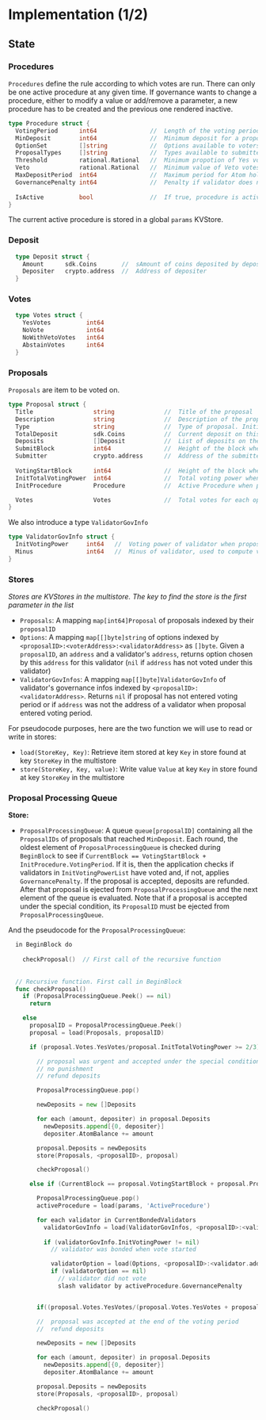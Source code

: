# Implementation (1/2)

## State

### Procedures

`Procedures` define the rule according to which votes are run. There can only 
be one active procedure at any given time. If governance wants to change a 
procedure, either to modify a value or add/remove a parameter, a new procedure 
has to be created and the previous one rendered inactive.

```go
type Procedure struct {
  VotingPeriod      int64               //  Length of the voting period. Initial value: 2 weeks
  MinDeposit        int64               //  Minimum deposit for a proposal to enter voting period. 
  OptionSet         []string            //  Options available to voters. {Yes, No, NoWithVeto, Abstain}
  ProposalTypes     []string            //  Types available to submitters. {PlainTextProposal, SoftwareUpgradeProposal}
  Threshold         rational.Rational   //  Minimum propotion of Yes votes for proposal to pass. Initial value: 0.5
  Veto              rational.Rational   //  Minimum value of Veto votes to Total votes ratio for proposal to be vetoed. Initial value: 1/3
  MaxDepositPeriod  int64               //  Maximum period for Atom holders to deposit on a proposal. Initial value: 2 months
  GovernancePenalty int64               //  Penalty if validator does not vote
  
  IsActive          bool                //  If true, procedure is active. Only one procedure can have isActive true.
}
```

The current active procedure is stored in a global `params` KVStore.

### Deposit

```go
  type Deposit struct {
    Amount      sdk.Coins       //  sAmount of coins deposited by depositer
    Depositer   crypto.address  //  Address of depositer
  }
```

### Votes

```go
  type Votes struct {
    YesVotes          int64
    NoVote            int64
    NoWithVetoVotes   int64
    AbstainVotes      int64
  }
```


### Proposals

`Proposals` are item to be voted on. 

```go
type Proposal struct {
  Title                 string              //  Title of the proposal
  Description           string              //  Description of the proposal
  Type                  string              //  Type of proposal. Initial set {PlainTextProposal, SoftwareUpgradeProposal}
  TotalDeposit          sdk.Coins           //  Current deposit on this proposal. Initial value is set at InitialDeposit
  Deposits              []Deposit           //  List of deposits on the proposal
  SubmitBlock           int64               //  Height of the block where TxGovSubmitProposal was included
  Submitter             crypto.address      //  Address of the submitter
  
  VotingStartBlock      int64               //  Height of the block where MinDeposit was reached. -1 if MinDeposit is not reached
  InitTotalVotingPower  int64               //  Total voting power when proposal enters voting period (default 0)
  InitProcedure         Procedure           //  Active Procedure when proposal enters voting period

  Votes                 Votes               //  Total votes for each option
}
```

We also introduce a type `ValidatorGovInfo`

```go
type ValidatorGovInfo struct {
  InitVotingPower     int64   //  Voting power of validator when proposal enters voting period
  Minus               int64   //  Minus of validator, used to compute validator's voting power
}
```

### Stores

*Stores are KVStores in the multistore. The key to find the store is the first parameter in the list*


* `Proposals`: A mapping `map[int64]Proposal` of proposals indexed by their 
  `proposalID`
* `Options`: A mapping `map[[]byte]string` of options indexed by 
  `<proposalID>:<voterAddress>:<validatorAddress>` as `[]byte`. Given a 
  `proposalID`, an `address` and a validator's `address`, returns option chosen by this `address` for this validator (`nil` if `address` has not voted under this validator)
* `ValidatorGovInfos`: A mapping `map[[]byte]ValidatorGovInfo` of validator's 
  governance infos indexed by `<proposalID>:<validatorAddress>`. Returns 
  `nil` if proposal has not entered voting period or if `address` was not the 
  address of a validator when proposal entered voting period.

For pseudocode purposes, here are the two function we will use to read or write in stores:

* `load(StoreKey, Key)`: Retrieve item stored at key `Key` in store found at key `StoreKey` in the multistore
* `store(StoreKey, Key, value)`: Write value `Value` at key `Key` in store found at key `StoreKey` in the multistore

### Proposal Processing Queue

**Store:**
* `ProposalProcessingQueue`: A queue `queue[proposalID]` containing all the 
  `ProposalIDs` of proposals that reached `MinDeposit`. Each round, the oldest 
  element of `ProposalProcessingQueue` is checked during `BeginBlock` to see if
  `CurrentBlock == VotingStartBlock + InitProcedure.VotingPeriod`. If it is, 
  then the application checks if validators in `InitVotingPowerList` have voted
  and, if not, applies `GovernancePenalty`. If the proposal is accepted, deposits are refunded.
  After that proposal is ejected from `ProposalProcessingQueue` and the next element of the queue is evaluated. 
  Note that if a proposal is accepted under the special condition, 
  its `ProposalID` must be ejected from `ProposalProcessingQueue`.

And the pseudocode for the `ProposalProcessingQueue`:

```go
  in BeginBlock do 
    
    checkProposal()  // First call of the recursive function 
    
    
  // Recursive function. First call in BeginBlock
  func checkProposal()  
    if (ProposalProcessingQueue.Peek() == nil)
      return

    else
      proposalID = ProposalProcessingQueue.Peek()
      proposal = load(Proposals, proposalID) 

      if (proposal.Votes.YesVotes/proposal.InitTotalVotingPower >= 2/3)

        // proposal was urgent and accepted under the special condition
        // no punishment
        // refund deposits

        ProposalProcessingQueue.pop()

        newDeposits = new []Deposits

        for each (amount, depositer) in proposal.Deposits
          newDeposits.append[{0, depositer}]
          depositer.AtomBalance += amount

        proposal.Deposits = newDeposits
        store(Proposals, <proposalID>, proposal)

        checkProposal()

      else if (CurrentBlock == proposal.VotingStartBlock + proposal.Procedure.VotingPeriod)

        ProposalProcessingQueue.pop()
        activeProcedure = load(params, 'ActiveProcedure')

        for each validator in CurrentBondedValidators
          validatorGovInfo = load(ValidatorGovInfos, <proposalID>:<validator.address>)
          
          if (validatorGovInfo.InitVotingPower != nil)
            // validator was bonded when vote started

            validatorOption = load(Options, <proposalID>:<validator.address><validator.address>)
            if (validatorOption == nil)
              // validator did not vote
              slash validator by activeProcedure.GovernancePenalty


        if((proposal.Votes.YesVotes/(proposal.Votes.YesVotes + proposal.Votes.NoVotes + proposal.Votes.NoWithVetoVotes)) > 0.5 AND (proposal.Votes.NoWithVetoVotes/(proposal.Votes.YesVotes + proposal.Votes.NoVotes + proposal.Votes.NoWithVetoVotes) < 1/3))

        //  proposal was accepted at the end of the voting period
        //  refund deposits

        newDeposits = new []Deposits

        for each (amount, depositer) in proposal.Deposits
          newDeposits.append[{0, depositer}]
          depositer.AtomBalance += amount

        proposal.Deposits = newDeposits
        store(Proposals, <proposalID>, proposal)

        checkProposal()        
```